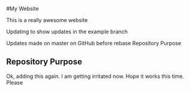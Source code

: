 #My Website

This is a really awesome website

Updating to show updates in the example branch

Updates made on master on GitHub before rebase
Repository Purpose 

## Repository Purpose

Ok, adding this again. I am getting irritated now. Hope it works this time. Please



